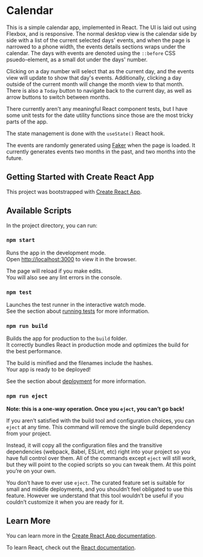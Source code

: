 # Calendar

This is a simple calendar app, implemented in React. The UI is laid out using Flexbox, and is responsive.
The normal desktop view is the calendar side by side with a list of the current selected days' events, and when
the page is narrowed to a phone width, the events details sections wraps under the calendar.
The days with events are denoted using the `::before` CSS psuedo-element, as a small dot under the days' number.

Clicking on a day number will select that as the current day, and the events view will update to show that day's events.
Additionally, clicking a day outside of the current month will change the month view to that month.
There is also a `Today` button to navigate back to the current day, as well as arrow buttons to switch between months.

There currently aren't any meaningful React component tests, but I have some unit tests for the date utility functions since those are the most tricky parts of the app.

The state management is done with the `useState()` React hook.

The events are randomly generated using [Faker](https://fakerjs.dev/) when the page is loaded. It currently generates events two months in the past, and two months into the future.

## Getting Started with Create React App

This project was bootstrapped with [Create React App](https://github.com/facebook/create-react-app).

## Available Scripts

In the project directory, you can run:

### `npm start`

Runs the app in the development mode.\
Open [http://localhost:3000](http://localhost:3000) to view it in the browser.

The page will reload if you make edits.\
You will also see any lint errors in the console.

### `npm test`

Launches the test runner in the interactive watch mode.\
See the section about [running tests](https://facebook.github.io/create-react-app/docs/running-tests) for more information.

### `npm run build`

Builds the app for production to the `build` folder.\
It correctly bundles React in production mode and optimizes the build for the best performance.

The build is minified and the filenames include the hashes.\
Your app is ready to be deployed!

See the section about [deployment](https://facebook.github.io/create-react-app/docs/deployment) for more information.

### `npm run eject`

**Note: this is a one-way operation. Once you `eject`, you can’t go back!**

If you aren’t satisfied with the build tool and configuration choices, you can `eject` at any time. This command will remove the single build dependency from your project.

Instead, it will copy all the configuration files and the transitive dependencies (webpack, Babel, ESLint, etc) right into your project so you have full control over them. All of the commands except `eject` will still work, but they will point to the copied scripts so you can tweak them. At this point you’re on your own.

You don’t have to ever use `eject`. The curated feature set is suitable for small and middle deployments, and you shouldn’t feel obligated to use this feature. However we understand that this tool wouldn’t be useful if you couldn’t customize it when you are ready for it.

## Learn More

You can learn more in the [Create React App documentation](https://facebook.github.io/create-react-app/docs/getting-started).

To learn React, check out the [React documentation](https://reactjs.org/).
